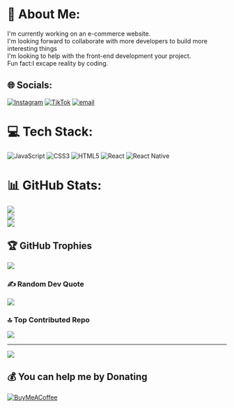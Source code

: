 # 💫 About Me:
I'm currently working on an e-commerce website.<br>I'm looking forward to collaborate with more developers to build more interesting things<br>I'm looking to help with the front-end development your project.<br>Fun fact:I excape reality by coding.


## 🌐 Socials:
[![Instagram](https://img.shields.io/badge/Instagram-%23E4405F.svg?logo=Instagram&logoColor=white)](https://instagram.com/bright_af_01) [![TikTok](https://img.shields.io/badge/TikTok-%23000000.svg?logo=TikTok&logoColor=white)](https://tiktok.com/@bright.frimpong16) [![email](https://img.shields.io/badge/Email-D14836?logo=gmail&logoColor=white)](mailto:Owurakufrimpong772@gmail.com) 

# 💻 Tech Stack:
![JavaScript](https://img.shields.io/badge/javascript-%23323330.svg?style=for-the-badge&logo=javascript&logoColor=%23F7DF1E) ![CSS3](https://img.shields.io/badge/css3-%231572B6.svg?style=for-the-badge&logo=css3&logoColor=white) ![HTML5](https://img.shields.io/badge/html5-%23E34F26.svg?style=for-the-badge&logo=html5&logoColor=white) ![React](https://img.shields.io/badge/react-%2320232a.svg?style=for-the-badge&logo=react&logoColor=%2361DAFB) ![React Native](https://img.shields.io/badge/react_native-%2320232a.svg?style=for-the-badge&logo=react&logoColor=%2361DAFB)
# 📊 GitHub Stats:
![](https://github-readme-stats.vercel.app/api?username=Bright708&theme=dark&hide_border=false&include_all_commits=false&count_private=false)<br/>
![](https://nirzak-streak-stats.vercel.app/?user=Bright708&theme=dark&hide_border=false)<br/>
![](https://github-readme-stats.vercel.app/api/top-langs/?username=Bright708&theme=dark&hide_border=false&include_all_commits=false&count_private=false&layout=compact)

## 🏆 GitHub Trophies
![](https://github-profile-trophy.vercel.app/?username=Bright708&theme=radical&no-frame=false&no-bg=true&margin-w=4)

### ✍️ Random Dev Quote
![](https://quotes-github-readme.vercel.app/api?type=horizontal&theme=radical)

### 🔝 Top Contributed Repo
![](https://github-contributor-stats.vercel.app/api?username=Bright708&limit=5&theme=dark&combine_all_yearly_contributions=true)

---
[![](https://visitcount.itsvg.in/api?id=Bright708&icon=0&color=2)](https://visitcount.itsvg.in)

  ## 💰 You can help me by Donating
  [![BuyMeACoffee](https://img.shields.io/badge/Buy%20Me%20a%20Coffee-ffdd00?style=for-the-badge&logo=buy-me-a-coffee&logoColor=black)](https://buymeacoffee.com/http://buymeacoffee.com/owurakufriz) 

  
<!-- Proudly created with GPRM ( https://gprm.itsvg.in ) -->
